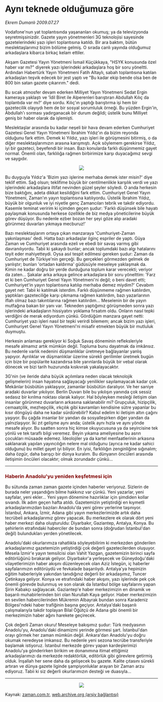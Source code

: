 # Aynı teknede olduğumuza göre

*Ekrem Dumanlı 2009.07.27*

<td class="columnist-detail">
<p>Vodafone'nun yat toplantısında yaşananları okumuş; ya da televizyonda seyretmişsinizdir. Gazete yayın yönetmenleri 3G teknolojisi sayesinde gazetelerindeki yazı işleri toplantısına katıldı. Bir ara baktım, bütün meslektaşlarımız bizim bölüme gelmiş. O sırada canlı yayında olduğumuz arkadaşlara kibarca birkaç kelam ettiler.</p>
<p>
<div id="haberMetinDiv">
<p>Akşam Gazetesi Yayın Yönetmeni İsmail Küçükkaya, "HSYK konusunda özel haber var mı?" diyerek yazı işlerindeki arkadaşlara hoş bir soru yöneltti. Ardından Habertürk Yayın Yönetmeni Fatih Altaylı, sabah toplantısına katılan arkadaşları teşvik edecek bir jest yaptı ve "Bu kadar ekip bende olsa ben de 800 bin satan gazete çıkarırım." dedi.
<p>Bu sıcak atmosfer devam ederken Milliyet Yayın Yönetmeni Sedat Ergin kameraya yaklaştı ve 'İdil Biret ile Alperenleri barıştıran Abdullah Kılıç da toplantıda var mı?' diye sordu. Kılıç'ın yaptığı barıştırma işi hem bir gazetecilik olayıydı hem de bir sosyal sorumluluk örneği. Bu yüzden Ergin'in, Abdullah'ı sorması yadırganacak bir durum değildi; üstelik bunu Milliyet geniş bir haber olarak da işlemişti.
<p>Meslektaşlar arasında bu kadar neşeli bir hava devam ederken Cumhuriyet Gazetesi Genel Yayın Yönetmeni İbrahim Yıldız'ın da bizim reyonda olduğunu fark ettim. Demek ki Yıldız, yazı işleri ile görüşmesini bitirmiş, o da diğer meslektaşlarımızın arasına karışmıştı. Açık söylemem gerekirse Yıldız, iyi bir gazeteci, beyefendi bir insan. Bazı konularda farklı düşünmemiz gayet normal. Önemli olan, farklılığa rağmen birbirimize karşı duyacağımız sevgi ve saygıdır.
<p align="center">
<img border="0" src="http://web.archive.org/web/20110104184753im_/http://medya.zaman.com.tr/2009/07/27/zaman-cumhuriyet-3g.jpg"/><p>Bu duyguyla Yıldız'a 'Bizim yazı işlerine merhaba demek ister misin?' diye teklif ettim. Sağ olsun; teklifime büyük bir centilmenlikle karşılık verdi ve yazı işlerindeki arkadaşlara iltifat nevinden güzel şeyler söyledi. O anda herkesin bize baktığını, adeta dikkat kesildiğini fark ettim. Cumhuriyet Genel Yayın Yönetmeni, Zaman'ın yayın toplantısına katılıyordu. Üstelik İbrahim Yıldız, büyük bir olgunluk ve iyi niyetle genç Zamancıları tebrik ve takdir ediyordu. Kasemle teminat veririm ki içimden geçen şudur: 'Farklı düşünsek bile hayatı paylaşmak konusunda herkese özellikle de biz medya yöneticilerine büyük görev düşüyor. Bu nedenle ezber bozan her şeyi göze alıp aradaki görünmez duvarları yıkmaya mecburuz!'
<p>Bazı meslektaşlarım ortaya çıkan manzaraya 'Cumhuriyet-Zaman yakınlaşması' dedi. Hatta bazı arkadaşlar ilginç espriler de yaptı. Güya Zaman ve Cumhuriyet arasında ezeli ve ebedi bir savaş varmış gibi davranılıyordu. Tabii ki şakaydı bunlar; ancak toplumdaki bazı algı hatalarını teyit eder mahiyetteydi. Oysa asıl tespit edilmesi gereken şudur: Zaman da Cumhuriyet de Türkiye'nin gerçeği. Bu gerçekleri görmezden gelmek de yanlıştır; bunları 'ortadan kaldırma' güdüsüyle meseleye yaklaşmak da. Kimin ne kadar doğru bir yerde durduğuna toplum karar verecekti; veriyor da zaten... Şakalar arka arkaya gelince arkadaşlara bir soru yönelttim: 'Farz et ki ben Cumhuriyet Genel Yayın Yönetmeni'ni değil; o beni davet etti; Cumhuriyet'in yayın toplantısına katılıp merhaba demez miydim?' Cevabım gayet net: Tabii ki katılmak isterdim. Farklı düşünmeme rağmen katılırdım, yaptıkları gazeteciliğe karşı çıkmama rağmen katılırdım, bazı yazarlarının iflah olmaz bazı takıntılarına rağmen katılırdım... Meselenin bir de yayın mutfağına bakan bir yanı var. Tekneden yaptığımız görüşmeden sonra yazı işlerindeki arkadaşların hissiyatını yoklama fırsatım oldu. Onların nasıl tepki verdiğini de merak ediyordum çünkü. Gördüğüm manzara gayet netti: Cumhuriyet yazı işleri nasıl bir tepki verirdi bilemem; ancak bizim yazı işleri, Cumhuriyet Genel Yayın Yönetmeni'ni misafir etmekten büyük bir mutluluk duymuştu.

<p>Herkesin anlaması gerekiyor ki Soğuk Savaş döneminin refleksleriyle mesafe almamız artık mümkün değil. Topluma bunu dayatmak da imkânsız. Bu nedenle varlık nedenini düşmanlıklar üretmeye bağlayanlar yanlış yapıyor. Ayrılıklar ve düşmanlıklar üzerine sürekli gerilimler üretmek bugün için bize bir popülarite kazandırsa bile yarınlarda büyük bir vebal olarak dönecek ve bizi tarih huzurunda kıskıvrak yakalayacaktır.
<p>3G'nin (ve ileride daha büyük açılımlara neden olacak teknolojik gelişmelerin) insan hayatına sağlayacağı yenilikler sayılamayacak kadar çok. Mekânlar büsbütün yaklaşıyor, zamanlar büsbütün daralıyor. Ve her saniye aradaki duvarlar yıkılıyor. Berlin Duvarı bile bu yıkılışın yanında çok sessiz sedasız bir kırılma noktası olarak kalıyor. Hal böyleyken mesleği iletişim olan insanlar görünmez duvarların arkasına saklanabilir mi? Grupçuluk, hizipçilik, cemaatçilik, mezhepçilik, ırkçılık gibi kavramları kendisine sütre yapanlar bu kısır döngüyü daha ne kadar sürdürebilir? Kabul edelim ki iletişim altın çağını yaşıyor. Bu çağda insanlar bir yandan da sosyalleşirken diğer yandan da yalnızlaşıyor. İki zıt gelişme aynı anda; üstelik aynı hızla ve aynı yönde mesafe alıyor. Bu saatten sonra hiç kimse okuyucusuna ya da seyircisine tek yönlü ve tek taraflı bilgi veremez. Beyin yıkama ameliyesine bu asrın çocukları müsaade edemez. İdeolojiler ya da kartel menfaatlerinin arkasına saklanarak yapılan yayıncılığın nelere mal olduğunu (ayrıca ne kadar sahici olduğunu) bu millet gayet iyi biliyor. En iyisi, farklılığın zenginliğine sığınalım; daha özgür, daha barışçı bir dünya kuralım. Bu dünyanın öncüleri arasında iletişimin öncüleri olacaktır; olmak zorundadır çünkü... 
<hr/>
<p>
<h3><font color="#800000">Haberin Anadolu'yu yeniden keşfetmesi için
</font></h3>
<p>Bu sütunda zaman zaman gazete içinden haberler veriyoruz. Sizlerin de burada neler yaşandığını bilme hakkınız var çünkü. Yeni yazarlar, yeni sayfalar, yeni ekler... Yeni yayın dönemine hazırlıklar için şimdiden kollar sıvandı. İlk adım geçen hafta atıldı. Gazetemizin yetiştirdiği en kıymetli arkadaşlarımızdan bazıları Anadolu'da yeni görev yerlerine taşınıyor. İstanbul, Ankara, İzmir, Adana gibi yayın merkezlerimizde artık daha tecrübeli arkadaşlarımız görev yapacak. Bu merkezlere ek olarak dört yeni haber merkezi daha oluşturuldu: Diyarbakır, Gaziantep, Antalya, Konya. Bu şehirlerin etrafındaki haberciler de bundan sonra (doğrudan İstanbul'dan değil) bulundukları yerden yönetilecek. 
<p>Anadolu'daki okurlarımıza rahatlıkla söyleyebilirim ki merkezden gönderilen arkadaşlarımız gazetemizin yetiştirdiği çok değerli gazetecilerden oluşuyor. Mesela İzmir'e yayın temsilcisi olan Vahit Yazgan, gazetemizin birinci sayfa editörlüğünü bırakarak geliyor. Diyarbakır'a yerleşecek ve Güneydoğu'daki vilayetlerimizin haber akışını düzenleyecek olan Aziz İstegün, iç haberler sayfalarımızın editörüydü ve fevkalade başarılıydı. Antalya'ya hepinizin eğitim haberleriyle yakından tanıdığınız değerli bir arkadaşımız, Tuncer Çetinkaya geliyor. Konya ve etrafındaki haber akışını, yazı işlerinde pek çok önemli görevde bulunmuş ve son olarak da İstanbul bölge sayfalarını yapan Şirin Kabakçı sağlayacak. Gaziantep'e haber merkezimizin en dinamik ve başarılı muhabirlerinden biri olan Nurullah Kaya geliyor. Haber merkezimizin en sevilen habercilerinden Mükremin Albayrak bundan sonra Karadeniz Bölgesi'ndeki haber trafiğinin başına geçiyor. Antalya'daki başarılı çalışmalarıyla takdir toplayan Bilal Öğütçü de Adana gibi önemli bir merkezimizin haber ağını harekete geçirecek.
<p>Çok değerli Zaman okuru! Meseleye bakışımız şudur: Türk medyasının Anadolu'yu, Anadolu'daki dinamizmi yerinde görmesi şart. İstanbul'dan orayı görmek her zaman mümkün değil. Ankara'dan Anadolu'yu doğru okumak neredeyse imkansız. Bu nedenle yeni sezona tecrübe transferiyle başlamak istiyoruz. İstanbul merkezde görev yapan kardeşlerimizi Anadolu'ya gönderirken birikim ve donanımına itimat ettiğimiz arkadaşlarımızı da merkezde redaktörlük, editörlük gibi görevlere getirmiş olduk. İnşallah her sene daha da gelişecek bu gazete. Kalite çıtasını sürekli artıran ve dünya gazete liginde şampiyonluklar arayan bir Zaman arzu ediyoruz. Tabii ki siz değerli okurlarımızın desteği ve duasıyla...
<p>
<hr/>
<p align="center">
<img border="0" src="http://web.archive.org/web/20110104184753im_/http://medya.zaman.com.tr/2009/07/27/tiraj.gif"/></p></p></p></p></p></p></p></p></p></p></p></p></p></p></div>
</p>
<a href="http://web.archive.org/web/20110104184753/mailto:e.dumanli@zaman.com.tr">
</a></td>

Kaynak: [zaman.com.tr](http://zaman.com.tr/yazar.do?yazino=873695), [web.archive.org (arşiv bağlantısı)](http://web.archive.org/web/20110104184753/http://www.zaman.com.tr/yazar.do?yazino=873695)
